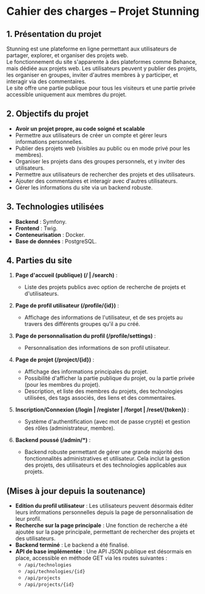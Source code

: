 # Cahier des charges – Projet Stunning

## 1. Présentation du projet
Stunning est une plateforme en ligne permettant aux utilisateurs de partager, explorer, et organiser des projets web.  
Le fonctionnement du site s'apparente à des plateformes comme Behance, mais dédiée aux projets web. Les utilisateurs peuvent y publier des projets, les organiser en groupes, inviter d'autres membres à y participer, et interagir via des commentaires.  
Le site offre une partie publique pour tous les visiteurs et une partie privée accessible uniquement aux membres du projet.

## 2. Objectifs du projet
- **Avoir un projet propre, au code soigné et scalable**
- Permettre aux utilisateurs de créer un compte et gérer leurs informations personnelles.
- Publier des projets web (visibles au public ou en mode privé pour les membres).
- Organiser les projets dans des groupes personnels, et y inviter des utilisateurs.
- Permettre aux utilisateurs de rechercher des projets et des utilisateurs.
- Ajouter des commentaires et interagir avec d'autres utilisateurs.
- Gérer les informations du site via un backend robuste.

## 3. Technologies utilisées
- **Backend** : Symfony.
- **Frontend** : Twig.
- **Conteneurisation** : Docker.
- **Base de données** : PostgreSQL.

## 4. Parties du site
1. **Page d'accueil (publique) (/ | /search)** :
   - Liste des projets publics avec option de recherche de projets et d'utilisateurs.
   
2. **Page de profil utilisateur (/profile/{id})** :
   - Affichage des informations de l'utilisateur, et de ses projets au travers des différents groupes qu'il a pu créé.

3. **Page de personnalisation du profil (/profile/settings)** :
   - Personnalisation des informations de son profil utiisateur.

4. **Page de projet (/project/{id})** :
   - Affichage des informations principales du projet.
   - Possibilité d'afficher la partie publique du projet, ou la partie privée (pour les membres du projet).
   - Description, et liste des membres du projets, des technologies utilisées, des tags associés, des liens et des commentaires.

5. **Inscription/Connexion (/login | /register | /forgot | /reset/{token})** :
   - Système d'authentification (avec mot de passe crypté) et gestion des rôles (administrateur, membre).

6. **Backend poussé (/admin/*)** :
   - Backend robuste permettant de gérer une grande majorité des fonctionnalités administratives et utilisateur.
   Cela inclut la gestion des projets, des utilisateurs et des technologies applicables aux projets.

## (Mises à jour depuis la soutenance)
- **Edition du profil utilisateur** : Les utilisateurs peuvent désormais éditer leurs informations personnelles depuis la page de personnalisation de leur profil.
- **Recherche sur la page principale** : Une fonction de recherche a été ajoutée sur la page principale, permettant de rechercher des projets et des utilisateurs.
- **Backend terminé** : Le backend a été finalisé.
- **API de base implémentée** : Une API JSON publique est désormais en place, accessible en méthode GET via les routes suivantes :
  - `/api/technologies`
  - `/api/technologies/{id}`
  - `/api/projects`
  - `/api/projects/{id}`
